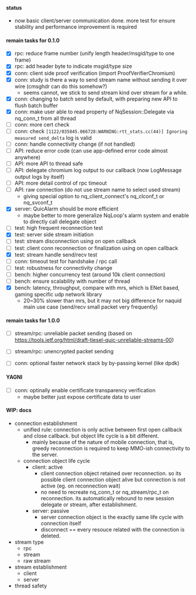 #### status
- now basic client/server communication done. more test for ensure stability and performance improvement is required


#### remain tasks for 0.1.0
- [x] rpc: reduce frame number (unify length header/msgid/type to one frame)
- [x] rpc: add header byte to indicate msgid/type size
- [x] conn: client side proof verification (import ProofVerifierChromium)
- [x] conn: study is there a way to send stream name without sending it over wire (cmsghdr can do this somehow?)
  - seems cannot, we stick to send stream kind over stream for a while.
- [x] conn: changing to batch send by default, with preparing new API to flush batch buffer
- [x] conn: make user able to read property of NqSession::Delegate via nq_conn_t from all thread
- [ ] conn: more cert check
- [ ] conn: check ```[1122/035845.066728:WARNING:rtt_stats.cc(44)] Ignoring measured send_delta``` log is valid
- [ ] conn: handle connectivity change (if not handled)
- [ ] API: reduce error code (can use app-defined error code almost anywhere)
- [ ] API: more API to thread safe 
- [ ] API: delegate chromium log output to our callback (now LogMessage output logs by itself)
- [ ] API: more detail control of rpc timeout
- [ ] API: raw connection (do not use stream name to select used stream)
  - giving special option to nq_client_connect's nq_clconf_t or nq_svconf_t
- [x] server: QuicAlarm should be more efficient
  - maybe better to more generalize NqLoop's alarm system and enable to directly call delegate object 
- [ ] test: high frequent reconnection test
- [x] test: server side stream initiation
- [ ] test: stream disconnection using on open callback 
- [ ] test: client conn reconnection or finalization using on open callback
- [x] test: stream handle send/recv test
- [ ] conn: timeout test for handshake / rpc call
- [ ] test: robustness for connectivity change
- [ ] bench: higher concurrency test (around 10k client connection)
- [ ] bench: ensure scalability with number of thread
- [x] bench: latency, throughput, compare with mrs, which is ENet based, gaming specific udp network library
  - 20~30% slower than mrs, but it may not big difference for naquid main use case (send/recv small packet very frequently)


#### remain tasks for 1.0.0
- [ ] stream/rpc: unreliable packet sending (based on https://tools.ietf.org/html/draft-tiesel-quic-unreliable-streams-00)
- [ ] stream/rpc: unencrypted packet sending 
- [ ] conn: optional faster network stack by by-passing kernel (like dpdk)


#### YAGNI
- [ ] conn: optinally enable certificate transparency verification 
  - maybe better just expose certificate data to user


#### WIP: docs
- connection establishment
  - unified rule: connection is only active between first open callback and close callback. but object life cycle is a bit different. 
    - mainly because of the nature of mobile connection, that is, greedy reconnection is required to keep MMO-ish connectivity to the server.
  - connection object life cycle
    - client: active
      - client connection object retained over reconnection. so its possible client connection object alive but connection is not active (eg. on reconnection wait)
      - no need to recreate nq_conn_t or nq_stream/rpc_t on reconnection. its automatically rebound to new session delegate or stream, after establishment.
    - server: passive
      - server connection object is the exactly same life cycle with connection itself
      - disconnect == every resouce related with the connection is deleted. 
- stream type
  - rpc
  - stream
  - raw stream 
- stream establishment
  - client
  - server
- thread safety
